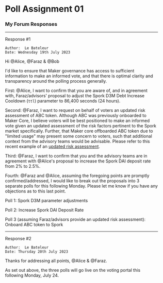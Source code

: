# Poll Assignment 01

### My Forum Responses

---

Response #1

```
Author:  Le Bateleur
Date: Wednesday 19th July 2023
```

Hi @Alice, @Faraz & @Bob

I'd like to ensure that Maker governance has access to sufficient information to make an informed vote, and that there is optimal clarity and transparency around the polling process generally. 

First: @Alice, I want to confirm that you are aware of, and in agreement with, Faraz/advisors' proposal to adjust the Spork D3M Debt Increase Cooldown (`ttl`) parameter to 86,400 seconds (24 hours).

Second:  @Faraz, I want to request on behalf of voters an updated risk assessment of ABC token. Although ABC was previously onboarded to Maker Core, I believe voters will be best positioned to make an informed vote given an updated assessment of the risk factors pertinent to the Spork market specifically. Further, that Maker core offboarded ABC token due to "limited usage" may present some concern to voters, such that additional context from the advisory teams would be advisable. Please refer to this recent example of an [updated risk assessment](http://forum.makerdao.com/t/onboarding-of-gno-to-spark/20831/9?u=le_bateleur). 

Third: @Faraz, I want to confirm that you and the advisory teams are in agreement with @Alice's proposal to increase the Spork DAI deposit rate from 2% to 2.5%.

Fourth: @Faraz and @Alice, assuming the foregoing points are promptly confirmed/addressed, I would like to break out the proposals into 3 separate polls for this following Monday. Please let me know if you have any objections as to this last point.  

Poll 1: Spork D3M parameter adjustments

Poll 2: Increase Spork DAI Deposit Rate

Poll 3 (assuming Faraz/advisors provide an updated risk assessment): Onboard ABC token to Spork 



---

Response #2

```
Author:  Le Bateleur
Date: Thursday 20th July 2023
```

Thanks for addressing all points, @Alice & @Faraz.

As set out above, the three polls will go live on the voting portal this following Monday, July 24.